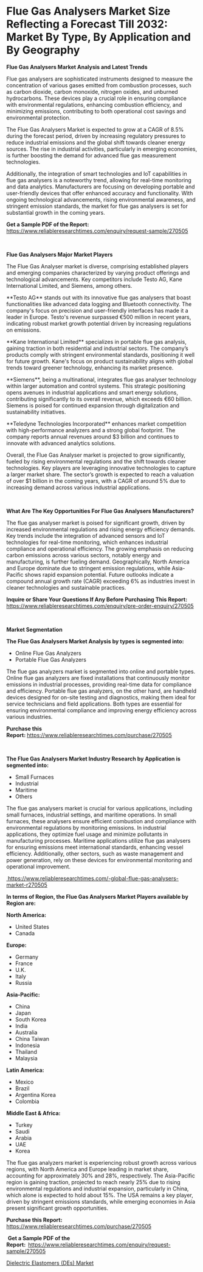<p><h1>Flue Gas Analysers Market Size Reflecting a Forecast Till 2032: Market By Type, By Application and By Geography</h1></p><p><strong>Flue Gas Analysers Market Analysis and Latest Trends</strong></p>
<p><p>Flue gas analysers are sophisticated instruments designed to measure the concentration of various gases emitted from combustion processes, such as carbon dioxide, carbon monoxide, nitrogen oxides, and unburned hydrocarbons. These devices play a crucial role in ensuring compliance with environmental regulations, enhancing combustion efficiency, and minimizing emissions, contributing to both operational cost savings and environmental protection.</p><p>The Flue Gas Analysers Market is expected to grow at a CAGR of 8.5% during the forecast period, driven by increasing regulatory pressures to reduce industrial emissions and the global shift towards cleaner energy sources. The rise in industrial activities, particularly in emerging economies, is further boosting the demand for advanced flue gas measurement technologies. </p><p>Additionally, the integration of smart technologies and IoT capabilities in flue gas analysers is a noteworthy trend, allowing for real-time monitoring and data analytics. Manufacturers are focusing on developing portable and user-friendly devices that offer enhanced accuracy and functionality. With ongoing technological advancements, rising environmental awareness, and stringent emission standards, the market for flue gas analysers is set for substantial growth in the coming years.</p></p>
<p><strong>Get a Sample PDF of the Report:&nbsp;</strong> <a href="https://www.reliableresearchtimes.com/enquiry/request-sample/270505?utm_campaign=2232&utm_medium=2&utm_source=Github&utm_content=ia&utm_term=30032025&utm_id=flue-gas-analysers">https://www.reliableresearchtimes.com/enquiry/request-sample/270505</a></p>
<p>&nbsp;</p>
<p><strong>Flue Gas Analysers Major Market Players</strong></p>
<p><p>The Flue Gas Analyser market is diverse, comprising established players and emerging companies characterized by varying product offerings and technological advancements. Key competitors include Testo AG, Kane International Limited, and Siemens, among others.</p><p>**Testo AG** stands out with its innovative flue gas analysers that boast functionalities like advanced data logging and Bluetooth connectivity. The company's focus on precision and user-friendly interfaces has made it a leader in Europe. Testo's revenue surpassed €500 million in recent years, indicating robust market growth potential driven by increasing regulations on emissions.</p><p>**Kane International Limited** specializes in portable flue gas analysis, gaining traction in both residential and industrial sectors. The company’s products comply with stringent environmental standards, positioning it well for future growth. Kane's focus on product sustainability aligns with global trends toward greener technology, enhancing its market presence.</p><p>**Siemens**, being a multinational, integrates flue gas analyser technology within larger automation and control systems. This strategic positioning opens avenues in industrial applications and smart energy solutions, contributing significantly to its overall revenue, which exceeds €60 billion. Siemens is poised for continued expansion through digitalization and sustainability initiatives.</p><p>**Teledyne Technologies Incorporated** enhances market competition with high-performance analyzers and a strong global footprint. The company reports annual revenues around $3 billion and continues to innovate with advanced analytics solutions.</p><p>Overall, the Flue Gas Analyser market is projected to grow significantly, fueled by rising environmental regulations and the shift towards cleaner technologies. Key players are leveraging innovative technologies to capture a larger market share. The sector’s growth is expected to reach a valuation of over $1 billion in the coming years, with a CAGR of around 5% due to increasing demand across various industrial applications.</p></p>
<p>&nbsp;</p>
<p><strong>What Are The Key Opportunities For Flue Gas Analysers Manufacturers?</strong></p>
<p><p>The flue gas analyser market is poised for significant growth, driven by increased environmental regulations and rising energy efficiency demands. Key trends include the integration of advanced sensors and IoT technologies for real-time monitoring, which enhances industrial compliance and operational efficiency. The growing emphasis on reducing carbon emissions across various sectors, notably energy and manufacturing, is further fueling demand. Geographically, North America and Europe dominate due to stringent emission regulations, while Asia-Pacific shows rapid expansion potential. Future outlooks indicate a compound annual growth rate (CAGR) exceeding 6% as industries invest in cleaner technologies and sustainable practices.</p></p>
<p><strong>Inquire or Share Your Questions If Any Before Purchasing This Report:</strong> <a href="https://www.reliableresearchtimes.com/enquiry/pre-order-enquiry/270505?utm_campaign=2232&utm_medium=2&utm_source=Github&utm_content=ia&utm_term=30032025&utm_id=flue-gas-analysers">https://www.reliableresearchtimes.com/enquiry/pre-order-enquiry/270505</a></p>
<p>&nbsp;</p>
<p><strong>Market Segmentation</strong></p>
<p><strong>The Flue Gas Analysers Market Analysis by types is segmented into:</strong></p>
<p><ul><li>Online Flue Gas Analyzers</li><li>Portable Flue Gas Analyzers</li></ul></p>
<p><p>The flue gas analyzers market is segmented into online and portable types. Online flue gas analyzers are fixed installations that continuously monitor emissions in industrial processes, providing real-time data for compliance and efficiency. Portable flue gas analyzers, on the other hand, are handheld devices designed for on-site testing and diagnostics, making them ideal for service technicians and field applications. Both types are essential for ensuring environmental compliance and improving energy efficiency across various industries.</p></p>
<p><strong>Purchase this Report:&nbsp;</strong><a href="https://www.reliableresearchtimes.com/purchase/270505?utm_campaign=2232&utm_medium=2&utm_source=Github&utm_content=ia&utm_term=30032025&utm_id=flue-gas-analysers">https://www.reliableresearchtimes.com/purchase/270505</a></p>
<p>&nbsp;</p>
<p><strong>The Flue Gas Analysers Market Industry Research by Application is segmented into:</strong></p>
<p><ul><li>Small Furnaces</li><li>Industrial</li><li>Maritime</li><li>Others</li></ul></p>
<p><p>The flue gas analysers market is crucial for various applications, including small furnaces, industrial settings, and maritime operations. In small furnaces, these analysers ensure efficient combustion and compliance with environmental regulations by monitoring emissions. In industrial applications, they optimize fuel usage and minimize pollutants in manufacturing processes. Maritime applications utilize flue gas analysers for ensuring emissions meet international standards, enhancing vessel efficiency. Additionally, other sectors, such as waste management and power generation, rely on these devices for environmental monitoring and operational improvement.</p></p>
<p><a href="https://www.reliableresearchtimes.com/-global-flue-gas-analysers-market-r270505?utm_campaign=2232&utm_medium=2&utm_source=Github&utm_content=ia&utm_term=30032025&utm_id=flue-gas-analysers">&nbsp;https://www.reliableresearchtimes.com/-global-flue-gas-analysers-market-r270505</a></p>
<p><strong>In terms of Region, the Flue Gas Analysers Market Players available by Region are:</strong></p>
<p>
    <p> <strong> North America: </strong>
        <ul>
            <li>United States</li>
            <li>Canada</li>
        </ul>
        </p> 
    <p> <strong> Europe: </strong>
        <ul>
            <li>Germany</li>
            <li>France</li>
            <li>U.K.</li>
            <li>Italy</li>
            <li>Russia</li>
        </ul>
        </p> 
    <p> <strong> Asia-Pacific: </strong>
        <ul>
            <li>China</li>
            <li>Japan</li>
            <li>South Korea</li>
            <li>India</li>
            <li>Australia</li>
            <li>China Taiwan</li>
            <li>Indonesia</li>
            <li>Thailand</li>
            <li>Malaysia</li>
        </ul>
        </p> 
    <p> <strong> Latin America: </strong>
        <ul>
            <li>Mexico</li>
            <li>Brazil</li>
            <li>Argentina Korea</li>
            <li>Colombia</li>
        </ul>
        </p> 
    <p> <strong> Middle East & Africa: </strong>
        <ul>
            <li>Turkey</li>
            <li>Saudi</li>
            <li>Arabia</li>
            <li>UAE</li>
            <li>Korea</li>
        </ul>
    </p>
    </p>
<p><p>The flue gas analyzers market is experiencing robust growth across various regions, with North America and Europe leading in market share, accounting for approximately 30% and 28%, respectively. The Asia-Pacific region is gaining traction, projected to reach nearly 25% due to rising environmental regulations and industrial expansion, particularly in China, which alone is expected to hold about 15%. The USA remains a key player, driven by stringent emissions standards, while emerging economies in Asia present significant growth opportunities.</p></p>
<p><strong>Purchase this Report: </strong><a href="https://www.reliableresearchtimes.com/purchase/270505?utm_campaign=2232&utm_medium=2&utm_source=Github&utm_content=ia&utm_term=30032025&utm_id=flue-gas-analysers">https://www.reliableresearchtimes.com/purchase/270505</a></p>
<p>&nbsp;<strong>Get a Sample PDF of the Report:&nbsp;&nbsp;</strong><a href="https://www.reliableresearchtimes.com/enquiry/request-sample/270505?utm_campaign=2232&utm_medium=2&utm_source=Github&utm_content=ia&utm_term=30032025&utm_id=flue-gas-analysers">https://www.reliableresearchtimes.com/enquiry/request-sample/270505</a></p>
<p><strong></strong></p>
<p><p><a href="https://github.com/nicoletavirag/Market-Research-Report-List-5/blob/main/dielectric-elastomers-des-market.md?utm_campaign=2232&utm_medium=2&utm_source=Github&utm_content=ia&utm_term=30032025&utm_id=flue-gas-analysers">Dielectric Elastomers (DEs) Market</a></p></p>
